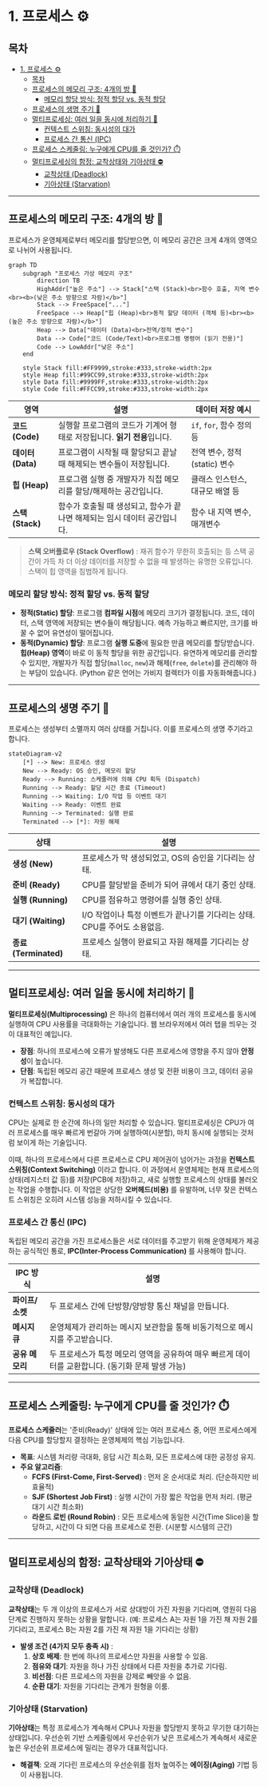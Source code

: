 # 1. 프로세스 ⚙️

## 목차
- [1. 프로세스 ⚙️](#1-프로세스-️)
  - [목차](#목차)
  - [프로세스의 메모리 구조: 4개의 방 🧩](#프로세스의-메모리-구조-4개의-방-)
    - [메모리 할당 방식: 정적 할당 vs. 동적 할당](#메모리-할당-방식-정적-할당-vs-동적-할당)
  - [프로세스의 생명 주기 🔄](#프로세스의-생명-주기-)
  - [멀티프로세싱: 여러 일을 동시에 처리하기 🔀](#멀티프로세싱-여러-일을-동시에-처리하기-)
    - [컨텍스트 스위칭: 동시성의 대가](#컨텍스트-스위칭-동시성의-대가)
    - [프로세스 간 통신 (IPC)](#프로세스-간-통신-ipc)
  - [프로세스 스케줄링: 누구에게 CPU를 줄 것인가? ⏱️](#프로세스-스케줄링-누구에게-cpu를-줄-것인가-️)
  - [멀티프로세싱의 함정: 교착상태와 기아상태 ⛔](#멀티프로세싱의-함정-교착상태와-기아상태-)
    - [교착상태 (Deadlock)](#교착상태-deadlock)
    - [기아상태 (Starvation)](#기아상태-starvation)

---

## 프로세스의 메모리 구조: 4개의 방 🧩

프로세스가 운영체제로부터 메모리를 할당받으면, 이 메모리 공간은 크게 4개의 영역으로 나뉘어 사용됩니다.

```mermaid
graph TD
    subgraph "프로세스 가상 메모리 구조"
        direction TB
        HighAddr["높은 주소"] --> Stack["스택 (Stack)<br>함수 호출, 지역 변수<br><b>(낮은 주소 방향으로 자람)</b>"]
        Stack --> FreeSpace["..."]
        FreeSpace --> Heap["힙 (Heap)<br>동적 할당 데이터 (객체 등)<br><b>(높은 주소 방향으로 자람)</b>"]
        Heap --> Data["데이터 (Data)<br>전역/정적 변수"]
        Data --> Code["코드 (Code/Text)<br>프로그램 명령어 (읽기 전용)"]
        Code --> LowAddr["낮은 주소"]
    end
    
    style Stack fill:#FF9999,stroke:#333,stroke-width:2px
    style Heap fill:#99CC99,stroke:#333,stroke-width:2px
    style Data fill:#9999FF,stroke:#333,stroke-width:2px
    style Code fill:#FFCC99,stroke:#333,stroke-width:2px
```

| 영역 | 설명 | 데이터 저장 예시 |
|---|---|---|
| **코드 (Code)**  | 실행할 프로그램의 코드가 기계어 형태로 저장됩니다. **읽기 전용**입니다. | `if`, `for`, 함수 정의 등 |
| **데이터 (Data)**  | 프로그램이 시작될 때 할당되고 끝날 때 해제되는 변수들이 저장됩니다. | 전역 변수, 정적(static) 변수 |
| **힙 (Heap)**  | 프로그램 실행 중 개발자가 직접 메모리를 할당/해제하는 공간입니다. | 클래스 인스턴스, 대규모 배열 등 |
| **스택 (Stack)**  | 함수가 호출될 때 생성되고, 함수가 끝나면 해제되는 임시 데이터 공간입니다. | 함수 내 지역 변수, 매개변수 |

> **스택 오버플로우 (Stack Overflow)** : 재귀 함수가 무한히 호출되는 등 스택 공간이 가득 차 더 이상 데이터를 저장할 수 없을 때 발생하는 유명한 오류입니다. 스택이 힙 영역을 침범하게 됩니다.

### 메모리 할당 방식: 정적 할당 vs. 동적 할당

- **정적(Static) 할당**: 프로그램 **컴파일 시점**에 메모리 크기가 결정됩니다. 코드, 데이터, 스택 영역에 저장되는 변수들이 해당됩니다. 예측 가능하고 빠르지만, 크기를 바꿀 수 없어 유연성이 떨어집니다.
- **동적(Dynamic) 할당**: 프로그램 **실행 도중**에 필요한 만큼 메모리를 할당받습니다. **힙(Heap) 영역**이 바로 이 동적 할당을 위한 공간입니다. 유연하게 메모리를 관리할 수 있지만, 개발자가 직접 할당(`malloc`, `new`)과 해제(`free`, `delete`)를 관리해야 하는 부담이 있습니다. (Python 같은 언어는 가비지 컬렉터가 이를 자동화해줍니다.)

---

## 프로세스의 생명 주기 🔄

프로세스는 생성부터 소멸까지 여러 상태를 거칩니다. 이를 프로세스의 생명 주기라고 합니다.

```mermaid
stateDiagram-v2
    [*] --> New: 프로세스 생성
    New --> Ready: OS 승인, 메모리 할당
    Ready --> Running: 스케줄러에 의해 CPU 획득 (Dispatch)
    Running --> Ready: 할당 시간 종료 (Timeout)
    Running --> Waiting: I/O 작업 등 이벤트 대기
    Waiting --> Ready: 이벤트 완료
    Running --> Terminated: 실행 완료
    Terminated --> [*]: 자원 해제
```

| 상태 | 설명 |
|---|---|
| **생성 (New)**  | 프로세스가 막 생성되었고, OS의 승인을 기다리는 상태. |
| **준비 (Ready)**  | CPU를 할당받을 준비가 되어 큐에서 대기 중인 상태. |
| **실행 (Running)**  | CPU를 점유하고 명령어를 실행 중인 상태. |
| **대기 (Waiting)**  | I/O 작업이나 특정 이벤트가 끝나기를 기다리는 상태. CPU를 주어도 소용없음. |
| **종료 (Terminated)**  | 프로세스 실행이 완료되고 자원 해제를 기다리는 상태. |

---

## 멀티프로세싱: 여러 일을 동시에 처리하기 🔀

**멀티프로세싱(Multiprocessing)**  은 하나의 컴퓨터에서 여러 개의 프로세스를 동시에 실행하여 CPU 사용률을 극대화하는 기술입니다. 웹 브라우저에서 여러 탭을 띄우는 것이 대표적인 예입니다.

- **장점**: 하나의 프로세스에 오류가 발생해도 다른 프로세스에 영향을 주지 않아 **안정성**이 높습니다.
- **단점**: 독립된 메모리 공간 때문에 프로세스 생성 및 전환 비용이 크고, 데이터 공유가 복잡합니다.

### 컨텍스트 스위칭: 동시성의 대가

CPU는 실제로 한 순간에 하나의 일만 처리할 수 있습니다. 멀티프로세싱은 CPU가 여러 프로세스를 매우 빠르게 번갈아 가며 실행하여(시분할), 마치 동시에 실행되는 것처럼 보이게 하는 기술입니다.

이때, 하나의 프로세스에서 다른 프로세스로 CPU 제어권이 넘어가는 과정을 **컨텍스트 스위칭(Context Switching)**  이라고 합니다. 이 과정에서 운영체제는 현재 프로세스의 상태(레지스터 값 등)를 저장(PCB에 저장)하고, 새로 실행할 프로세스의 상태를 불러오는 작업을 수행합니다. 이 작업은 상당한 **오버헤드(비용)**  를 유발하며, 너무 잦은 컨텍스트 스위칭은 오히려 시스템 성능을 저하시킬 수 있습니다.

### 프로세스 간 통신 (IPC)

독립된 메모리 공간을 가진 프로세스들은 서로 데이터를 주고받기 위해 운영체제가 제공하는 공식적인 통로, **IPC(Inter-Process Communication)**  를 사용해야 합니다.

| IPC 방식 | 설명 |
|---|---|
| **파이프/소켓** | 두 프로세스 간에 단방향/양방향 통신 채널을 만듭니다. |
| **메시지 큐** | 운영체제가 관리하는 메시지 보관함을 통해 비동기적으로 메시지를 주고받습니다. |
| **공유 메모리** | 두 프로세스가 특정 메모리 영역을 공유하여 매우 빠르게 데이터를 교환합니다. (동기화 문제 발생 가능) |

---

## 프로세스 스케줄링: 누구에게 CPU를 줄 것인가? ⏱️

**프로세스 스케줄러**는 '준비(Ready)' 상태에 있는 여러 프로세스 중, 어떤 프로세스에게 다음 CPU를 할당할지 결정하는 운영체제의 핵심 기능입니다.

- **목표**: 시스템 처리량 극대화, 응답 시간 최소화, 모든 프로세스에 대한 공정성 유지.
- **주요 알고리즘**:
    - **FCFS (First-Come, First-Served)** : 먼저 온 순서대로 처리. (단순하지만 비효율적)
    - **SJF (Shortest Job First)** : 실행 시간이 가장 짧은 작업을 먼저 처리. (평균 대기 시간 최소화)
    - **라운드 로빈 (Round Robin)** : 모든 프로세스에 동일한 시간(Time Slice)을 할당하고, 시간이 다 되면 다음 프로세스로 전환. (시분할 시스템의 근간)

---

## 멀티프로세싱의 함정: 교착상태와 기아상태 ⛔

### 교착상태 (Deadlock)

**교착상태**는 두 개 이상의 프로세스가 서로 상대방이 가진 자원을 기다리며, 영원히 다음 단계로 진행하지 못하는 상황을 말합니다. (예: 프로세스 A는 자원 1을 가진 채 자원 2를 기다리고, 프로세스 B는 자원 2를 가진 채 자원 1을 기다리는 상황)

- **발생 조건 (4가지 모두 충족 시)** :
    1.  **상호 배제**: 한 번에 하나의 프로세스만 자원을 사용할 수 있음.
    2.  **점유와 대기**: 자원을 하나 가진 상태에서 다른 자원을 추가로 기다림.
    3.  **비선점**: 다른 프로세스의 자원을 강제로 빼앗을 수 없음.
    4.  **순환 대기**: 자원을 기다리는 관계가 원형을 이룸.

### 기아상태 (Starvation)

**기아상태**는 특정 프로세스가 계속해서 CPU나 자원을 할당받지 못하고 무기한 대기하는 상태입니다. 우선순위 기반 스케줄링에서 우선순위가 낮은 프로세스가 계속해서 새로운 높은 우선순위 프로세스에 밀리는 경우가 대표적입니다.

- **해결책**: 오래 기다린 프로세스의 우선순위를 점차 높여주는 **에이징(Aging)**  기법 등이 사용됩니다.
